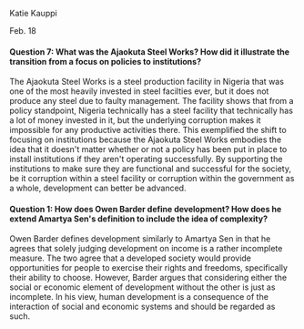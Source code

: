 Katie Kauppi

Feb. 18

#### Question 7: What was the Ajaokuta Steel Works? How did it illustrate the transition from a focus on policies to institutions? ####

The Ajaokuta Steel Works is a steel production facility in Nigeria that was one of the most heavily invested in steel facilties ever, but it does not produce any steel due to faulty management. The facility shows that from a policy standpoint, Nigeria technically has a steel facility that technically has a lot of money invested in it, but the underlying corruption makes it impossible for any productive activities there. This exemplified the shift to focusing on institutions because the Ajaokuta Steel Works embodies the idea that it doesn't matter whether or not a policy has been put in place to install institutions if they aren't operating successfully. By supporting the institutions to make sure they are functional and successful for the society, be it corruption within a steel facility or corruption within the government as a whole, development can better be advanced. 

#### Question 1: How does Owen Barder define development? How does he extend Amartya Sen's definition to include the idea of complexity? ####

Owen Barder defines development similarly to Amartya Sen in that he agrees that solely judging development on income is a rather incomplete measure. The two agree that a developed society would provide opportunities for people to exercise their rights and freedoms, specifically their ability to choose. However, Barder argues that  considering either the social or economic element of development without the other is just as incomplete. In his view, human development is a consequence of the interaction of social and economic systems and should be regarded as such. 
